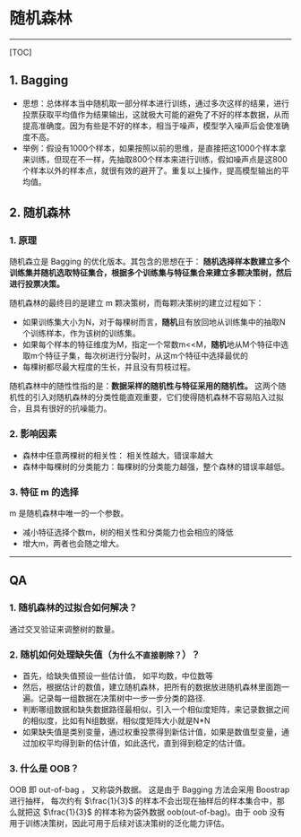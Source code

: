 # 随机森林

---

[TOC]

## 1. Bagging

- 思想：总体样本当中随机取一部分样本进行训练，通过多次这样的结果，进行投票获取平均值作为结果输出，这就极大可能的避免了不好的样本数据，从而提高准确度。因为有些是不好的样本，相当于噪声，模型学入噪声后会使准确度不高。
- 举例：假设有1000个样本，如果按照以前的思维，是直接把这1000个样本拿来训练，但现在不一样，先抽取800个样本来进行训练，假如噪声点是这800个样本以外的样本点，就很有效的避开了。重复以上操作，提高模型输出的平均值。

## 2. 随机森林

### 1. 原理

随机森立是 Bagging 的优化版本。其包含的思想在于： **随机选择样本数建立多个训练集并随机选取特征集合，根据多个训练集与特征集合来建立多颗决策树，然后进行投票决策。**

随机森林的最终目的是建立 m 颗决策树，而每颗决策树的建立过程如下：

- 如果训练集大小为N，对于每棵树而言，**随机**且有放回地从训练集中的抽取N个训练样本，作为该树的训练集。
- 如果每个样本的特征维度为M，指定一个常数m<<M，**随机**地从M个特征中选取m个特征子集，每次树进行分裂时，从这m个特征中选择最优的
- 每棵树都尽最大程度的生长，并且没有剪枝过程。

随机森林中的随性性指的是：**数据采样的随机性与特征采用的随机性。** 这两个随机性的引入对随机森林的分类性能直观重要，它们使得随机森林不容易陷入过拟合，且具有很好的抗噪能力。

### 2. 影响因素

- 森林中任意两棵树的相关性： 相关性越大，错误率越大
- 森林中每棵树的分类能力：每棵树的分类能力越强，整个森林的错误率越低。

### 3. 特征 m 的选择

m 是随机森林中唯一的一个参数。

- 减小特征选择个数m，树的相关性和分类能力也会相应的降低
- 增大m，两者也会随之增大。

---

## QA

### 1. 随机森林的过拟合如何解决？

通过交叉验证来调整树的数量。

### 2. 随机如何处理缺失值（`为什么不直接剔除？`）？

- 首先，给缺失值预设一些估计值， 如平均数，中位数等
- 然后，根据估计的数值，建立随机森林，把所有的数据放进随机森林里面跑一遍。记录每一组数据在决策树中一步一步分类的路径.
- 判断哪组数据和缺失数据路径最相似，引入一个相似度矩阵，来记录数据之间的相似度，比如有N组数据，相似度矩阵大小就是N*N
- 如果缺失值是类别变量，通过权重投票得到新估计值，如果是数值型变量，通过加权平均得到新的估计值，如此迭代，直到得到稳定的估计值。

### 3. 什么是 OOB？

OOB 即 out-of-bag ， 又称袋外数据。 这是由于 Bagging 方法会采用 Boostrap 进行抽样， 每次约有 $\frac{1}{3}$ 的样本不会出现在抽样后的样本集合中，那么就把这 $\frac{1}{3}$ 的样本称为袋外数据 oob(out-of-bag)。由于 oob 没有用于训练决策树，因此可用于后续对该决策树的泛化能力评估。

